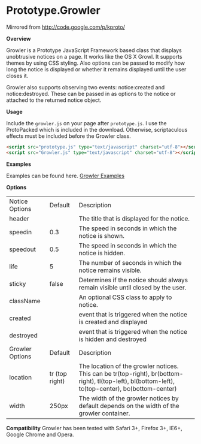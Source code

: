 Prototype.Growler
=================

Mirrored from http://code.google.com/p/kproto/


__Overview__

Growler is a Prototype JavaScript Framework based class that displays unobtrusive notices on a page. It works like the OS X Growl. It supports themes by using CSS styling. Also options can be passed to modify how long the notice is displayed or whether it remains displayed until the user closes it.

Growler also supports observing two events: notice:created and notice:destroyed. These can be passed in as options to the notice or attached to the returned notice object.

__Usage__

Include the `growler.js` on your page after `prototype.js`. I use the ProtoPacked which is included in the download. Otherwise, scriptaculous effects must be included before the Growler class.

```html
<script src="prototype.js" type="text/javascript" charset="utf-8"></script>
<script src="Growler.js" type="text/javascript" charset="utf-8"></script>
```

__Examples__

Examples can be found here. [Growler Examples](http://examples.kevinandre.com/growler1.0.0/index.html)

__Options__
<table>
	<tr>
		<td>Notice Options</td>
		<td>Default</td>
		<td>Description</td>
	</tr>
	<tr>
		<td>header</td>
		<td></td>
		<td>The title that is displayed for the notice.</td>
	</tr>
	<tr>
		<td>speedin</td>
		<td>0.3</td>
		<td>The speed in seconds in which the notice is shown.</td>
	</tr>
	<tr>
		<td>speedout</td>
		<td>0.5</td>
		<td>The speed in seconds in which the notice is hidden.</td>
	</tr>
	<tr>
		<td>life</td>
		<td>5</td>
		<td>The number of seconds in which the notice remains visible.</td>
	</tr>
	<tr>
		<td>sticky</td>
		<td>false</td>
		<td>Determines if the notice should always remain visible until closed by the user.</td>
	</tr>
	<tr>
		<td>className</td>
		<td></td>
		<td>An optional CSS class to apply to notice.</td>
	</tr>
	<tr>
		<td>created</td>
		<td></td>
		<td>event that is triggered when the notice is created and displayed</td>
	</tr>
	<tr>
		<td>destroyed</td>
		<td></td>
		<td>event that is triggered when the notice is hidden and destroyed</td>
	</tr>
	<tr>
		<td>Growler Options</td>
		<td>Default</td>
		<td>Description</td>
	</tr>
	<tr>
		<td>location</td>
		<td>tr (top right)</td>
		<td>The location of the growler notices. This can be tr(top-right), br(bottom-right), tl(top-left), bl(bottom-left), tc(top-center), bc(bottom-center)</td>
	</tr>
	<tr>
		<td>width</td>
		<td>250px</td>
		<td>The width of the growler notices by default depends on the width of the growler container.</td>
	</tr>
</table>

__Compatibility__
Growler has been tested with Safari 3+, Firefox 3+, IE6+, Google Chrome and Opera.